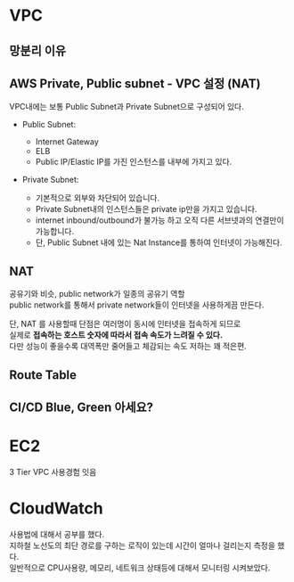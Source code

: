 # VPC 
## 망분리 이유  



## AWS Private, Public subnet - VPC 설정 (NAT)
  
VPC내에는 보통 Public Subnet과 Private Subnet으로 구성되어 있다.     
  
* Public Subnet:     
    * Internet Gateway     
    * ELB   
    * Public IP/Elastic IP를 가진 인스턴스를 내부에 가지고 있다.    

* Private Subnet:    
    * 기본적으로 외부와 차단되어 있습니다. 
    * Private Subnet내의 인스턴스들은 private ip만을 가지고 있습니다.  
    * internet inbound/outbound가 불가능 하고 오직 다른 서브넷과의 연결만이 가능합니다.
    * 단, Public Subnet 내에 있는 Nat Instance를 통하여 인터넷이 가능해진다.   
  
## NAT     
공유기와 비슷, public network가 일종의 공유기 역할     
public network를 통해서 private network들이 인터넷을 사용하게끔 만든다.        
         
단, NAT 를 사용할때 단점은 여러명이 동시에 인터넷을 접속하게 되므로             
실제로 **접속하는 호스트 숫자에 따라서 접속 속도가 느려질 수 있다.**              
다만 성능이 좋을수록 대역폭만 줄어들고 체감되는 속도 저하는 꽤 적은편.         

## Route Table   

   
## CI/CD Blue, Green 아세요?


# EC2 
3 Tier VPC 사용경험 잇음 

# CloudWatch  
   
사용법에 대해서 공부를 했다.        
지하철 노선도의 최단 경로를 구하는 로직이 있는데 시간이 얼마나 걸리는지 측정을 했다.   
일반적으로 CPU사용량, 메모리, 네트워크 상태등에 대해서 모니터링 시켜보았다.  


